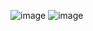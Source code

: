 ![image](https://github.com/user-attachments/assets/8b4f668a-4103-4939-b61f-7c6ca27fb546)
![image](https://github.com/user-attachments/assets/a9dd022a-347c-402f-bfe5-a4080895f913)
